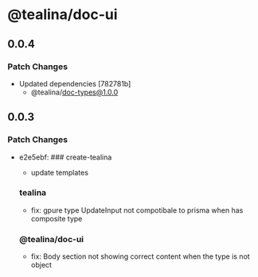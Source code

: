 # @tealina/doc-ui

## 0.0.4

### Patch Changes

- Updated dependencies [782781b]
  - @tealina/doc-types@1.0.0

## 0.0.3

### Patch Changes

- e2e5ebf: ### create-tealina

  - update templates

  ### tealina

  - fix: gpure type UpdateInput not compotibale to prisma when has composite type

  ### @tealina/doc-ui

  - fix: Body section not showing correct content when the type is not object
